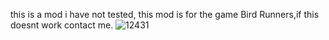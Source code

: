 this is a mod i have not tested, this mod is for the game Bird Runners,if this doesnt work contact me.
![12431](https://user-images.githubusercontent.com/95658607/162105617-42c7feb0-1099-44f9-ba29-798e49bf64c9.PNG)
